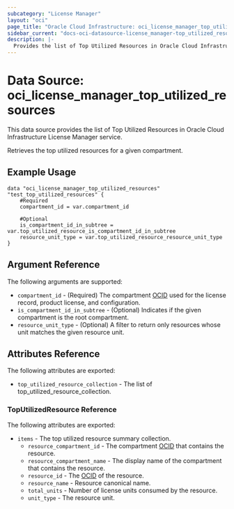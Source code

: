 ```yaml
---
subcategory: "License Manager"
layout: "oci"
page_title: "Oracle Cloud Infrastructure: oci_license_manager_top_utilized_resources"
sidebar_current: "docs-oci-datasource-license_manager-top_utilized_resources"
description: |-
  Provides the list of Top Utilized Resources in Oracle Cloud Infrastructure License Manager service
---
```


# Data Source: oci_license_manager_top_utilized_resources
This data source provides the list of Top Utilized Resources in Oracle Cloud Infrastructure License Manager service.

Retrieves the top utilized resources for a given compartment.

## Example Usage

```hcl
data "oci_license_manager_top_utilized_resources" "test_top_utilized_resources" {
	#Required
	compartment_id = var.compartment_id

	#Optional
	is_compartment_id_in_subtree = var.top_utilized_resource_is_compartment_id_in_subtree
	resource_unit_type = var.top_utilized_resource_resource_unit_type
}
```

## Argument Reference

The following arguments are supported:

* `compartment_id` - (Required) The compartment [OCID](https://docs.cloud.oracle.com/iaas/Content/General/Concepts/identifiers.htm) used for the license record, product license, and configuration. 
* `is_compartment_id_in_subtree` - (Optional) Indicates if the given compartment is the root compartment.
* `resource_unit_type` - (Optional) A filter to return only resources whose unit matches the given resource unit.


## Attributes Reference

The following attributes are exported:

* `top_utilized_resource_collection` - The list of top_utilized_resource_collection.

### TopUtilizedResource Reference

The following attributes are exported:

* `items` - The top utilized resource summary collection.
	* `resource_compartment_id` - The compartment [OCID](https://docs.cloud.oracle.com/iaas/Content/General/Concepts/identifiers.htm) that contains the resource.
	* `resource_compartment_name` - The display name of the compartment that contains the resource.
	* `resource_id` - The [OCID](https://docs.cloud.oracle.com/iaas/Content/General/Concepts/identifiers.htm) of the resource.
	* `resource_name` - Resource canonical name.
	* `total_units` - Number of license units consumed by the resource.
	* `unit_type` - The resource unit.

